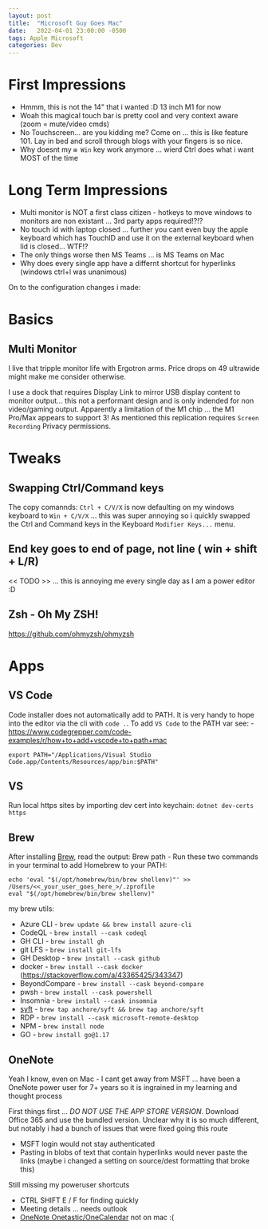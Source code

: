 ```yaml
---
layout: post
title:  "Microsoft Guy Goes Mac"
date:   2022-04-01 23:00:00 -0500
tags: Apple Microsoft
categories: Dev
---
```


# First Impressions
 - Hmmm, this is not the 14" that i wanted :D 13 inch M1 for now
 - Woah this magical touch bar is pretty cool and very context aware (zoom = mute/video cmds)
 - No Touchscreen... are you kidding me? Come on ... this is like feature 101.  Lay in bed and scroll through blogs with your fingers is so nice.
 - Why doesnt my `⊞ Win` key work anymore ... wierd Ctrl does what i want MOST of the time

# Long Term Impressions
 - Multi monitor is NOT a first class citizen - hotkeys to move windows to monitors are non existant ... 3rd party apps required!?!?
 - No touch id with laptop closed ... further you cant even buy the apple keyboard which has TouchID and use it on the external keyboard when lid is closed... WTF!?
 - The only things worse then MS Teams ... is MS Teams on Mac
 - Why does every single app have a differnt shortcut for hyperlinks (windows ctrl+l was unanimous)

On to the configuration changes i made:

# Basics

## Multi Monitor
I live that tripple monitor life with Ergotron arms.  Price drops on 49 ultrawide might make me consider otherwise.

I use a dock that requires Display Link to mirror USB display content to monitor output... this not a performant design and is only indended for non video/gaming output.  Apparently a limitation of the M1 chip ... the M1 Pro/Max appears to support 3!  As mentioned this replication requires `Screen Recording` Privacy permissions. 


# Tweaks

## Swapping Ctrl/Command keys
The copy comannds: `Ctrl + C/V/X` is now defaulting on my windows keyboard to  `Win + C/V/X` ... this was super annoying so i quickly swapped the Ctrl and Command keys in the Keyboard `Modifier Keys...` menu.

## End key goes to end of page, not line ( win + shift + L/R)
<< TODO >> ... this is annoying me every single day as I am a power editor :D

## Zsh - Oh My ZSH!
https://github.com/ohmyzsh/ohmyzsh

# Apps

## VS Code
Code installer does not automatically add to PATH.  It is very handy to hope into the editor via the cli with ```code .```.  To add `VS Code` to the PATH var see: - https://www.codegrepper.com/code-examples/r/how+to+add+vscode+to+path+mac

```
export PATH="/Applications/Visual Studio Code.app/Contents/Resources/app/bin:$PATH"
```

## VS
Run local https sites by importing dev cert into keychain:
```dotnet dev-certs https```

## Brew
After installing [Brew](https://brew.sh/), read the output: Brew path - Run these two commands in your terminal to add Homebrew to your PATH:    
```
echo 'eval "$(/opt/homebrew/bin/brew shellenv)"' >> /Users/<<_your_user_goes_here_>/.zprofile     
eval "$(/opt/homebrew/bin/brew shellenv)"
```
my brew utils:
- Azure CLI - ```brew update && brew install azure-cli```
- CodeQL - ```brew install --cask codeql```
- GH CLI - ```brew install gh```
- git LFS - ```brew install git-lfs```
- GH Desktop - ```brew install --cask github```
- docker - ```brew install --cask docker``` (https://stackoverflow.com/a/43365425/343347)
- BeyondCompare - ```brew install --cask beyond-compare```
- pwsh - ```brew install --cask powershell```
- Insomnia - ```brew install --cask insomnia```
- [syft](https://github.com/anchore/syft) - ```brew tap anchore/syft && brew tap anchore/syft```
- RDP - ```brew install --cask microsoft-remote-desktop```
- NPM - ```brew install node```
- GO - ```brew install go@1.17```

## OneNote 
Yeah I know, even on Mac - I cant get away from MSFT ... have been a OneNote power user for 7+ years so it is ingrained in my learning and thought process

First things first ... *DO NOT USE THE APP STORE VERSION*. Download Office 365 and use the bundled version. Unclear why it is so much different, but notably i had a bunch of issues that were fixed going this route
 - MSFT login would not stay authenticated
 - Pasting in blobs of text that contain hyperlinks would never paste the links (maybe i changed a setting on source/dest formatting that broke this) 

Still missing my poweruser shortcuts
- CTRL SHIFT E / F for finding quickly
- Meeting details ... needs outlook
- [OneNote Onetastic/OneCalendar](https://getonetastic.com/download) not on mac :( 

